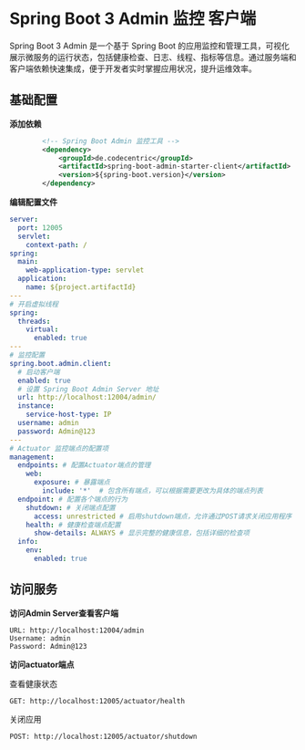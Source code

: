 # Spring Boot 3 Admin 监控 客户端

Spring Boot 3 Admin 是一个基于 Spring Boot 的应用监控和管理工具，可视化展示微服务的运行状态，包括健康检查、日志、线程、指标等信息。通过服务端和客户端依赖快速集成，便于开发者实时掌握应用状况，提升运维效率。



## 基础配置

**添加依赖**

```xml
        <!-- Spring Boot Admin 监控工具 -->
        <dependency>
            <groupId>de.codecentric</groupId>
            <artifactId>spring-boot-admin-starter-client</artifactId>
            <version>${spring-boot.version}</version>
        </dependency>
```

**编辑配置文件**

```yaml
server:
  port: 12005
  servlet:
    context-path: /
spring:
  main:
    web-application-type: servlet
  application:
    name: ${project.artifactId}
---
# 开启虚拟线程
spring:
  threads:
    virtual:
      enabled: true
---
# 监控配置
spring.boot.admin.client:
  # 启动客户端
  enabled: true
  # 设置 Spring Boot Admin Server 地址
  url: http://localhost:12004/admin/
  instance:
    service-host-type: IP
  username: admin
  password: Admin@123
---
# Actuator 监控端点的配置项
management:
  endpoints: # 配置Actuator端点的管理
    web:
      exposure: # 暴露端点
        include: '*'  # 包含所有端点，可以根据需要更改为具体的端点列表
  endpoint: # 配置各个端点的行为
    shutdown: # 关闭端点配置
      access: unrestricted # 启用shutdown端点，允许通过POST请求关闭应用程序
    health: # 健康检查端点配置
      show-details: ALWAYS # 显示完整的健康信息，包括详细的检查项
  info:
    env:
      enabled: true
```



## 访问服务

**访问Admin Server查看客户端**

```
URL: http://localhost:12004/admin
Username: admin
Password: Admin@123
```

**访问actuator端点**

查看健康状态

```
GET: http://localhost:12005/actuator/health
```

关闭应用

```
POST: http://localhost:12005/actuator/shutdown
```

